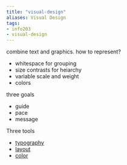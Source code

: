 ```yaml
---
title: "visual-design"
aliases: Visual Design
tags: 
- info203
- visual-design
---
```


combine text and graphics. how to represent?

- whitespace for grouping
- size contrasts for heiarchy
- variable scale and weight
- colors


three goals
- guide
- pace
- message

Three tools
- [typography](notes/typography.md)
- [layout](notes/layout.md)
- [color](notes/color.md)
